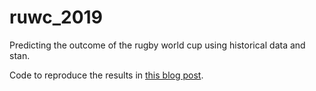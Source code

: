 # ruwc_2019

Predicting the outcome of the rugby world cup using historical data and stan.

Code to reproduce the results in [this blog post](https://anguswilliams91.github.io/statistics/sport/rugby-world-cup/).
